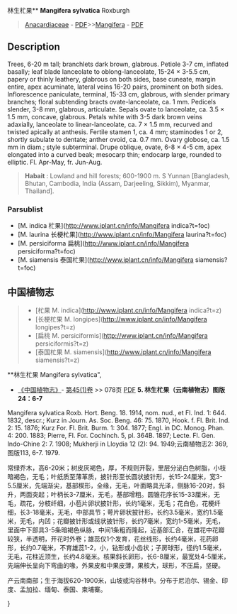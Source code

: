林生杧果** **Mangifera sylvatica** Roxburgh

> [Anacardiaceae](http://www.iplant.cn/info/Anacardiaceae?t=foc) - [PDF](http://www.iplant.cn/foc/pdf/Anacardiaceae.pdf)>>[Mangifera](http://www.iplant.cn/info/Mangifera?t=foc) - [PDF](http://www.iplant.cn/foc/pdf/Mangifera.pdf)

## Description

Trees, 6-20 m tall; branchlets dark brown, glabrous. Petiole 3-7 cm, inflated basally; leaf blade lanceolate to oblong-lanceolate, 15-24 × 3-5.5 cm, papery or thinly leathery, glabrous on both sides, base cuneate, margin entire, apex acuminate, lateral veins 16-20 pairs, prominent on both sides. Inflorescence paniculate, terminal, 15-33 cm, glabrous, with slender primary branches; floral subtending bracts ovate-lanceolate, ca. 1 mm. Pedicels slender, 3-8 mm, glabrous, articulate. Sepals ovate to lanceolate, ca. 3.5 × 1.5 mm, concave, glabrous. Petals white with 3-5 dark brown veins adaxially, lanceolate to linear-lanceolate, ca. 7 × 1.5 mm, recurved and twisted apically at anthesis. Fertile stamen 1, ca. 4 mm; staminodes 1 or 2, shortly subulate to dentate; anther ovoid, ca. 0.7 mm. Ovary globose, ca. 1.5 mm in diam.; style subterminal. Drupe oblique, ovate, 6-8 × 4-5 cm, apex elongated into a curved beak; mesocarp thin; endocarp large, rounded to elliptic. Fl. Apr-May, fr. Jun-Aug.


> **Habait** : 
> Lowland and hill forests; 600-1900 m. S Yunnan [Bangladesh, Bhutan, Cambodia, India (Assam, Darjeeling, Sikkim), Myanmar, Thailand].

### Parsublist

* [M.  indica  杧果](http://www.iplant.cn/info/Mangifera indica?t=foc)
* [M.  laurina  长梗杧果](http://www.iplant.cn/info/Mangifera laurina?t=foc)
* [M.  persiciforma  扁桃](http://www.iplant.cn/info/Mangifera persiciforma?t=foc)
* [M.  siamensis  泰国杧果](http://www.iplant.cn/info/Mangifera siamensis?t=foc)


## 中国植物志

> * [杧果  M.  indica](http://www.iplant.cn/info/Mangifera indica?t=z)
> * [长梗杧果  M.  longipes](http://www.iplant.cn/info/Mangifera longipes?t=z)
> * [扁桃  M.  persiciformis](http://www.iplant.cn/info/Mangifera persiciformis?t=z)
> * [泰国杧果  M.  siamensis](http://www.iplant.cn/info/Mangifera siamensis?t=z)


**林生杧果 Mangifera sylvatica",


* [《中国植物志》](http://www.iplant.cn/frps)- [第45(1)卷](http://www.iplant.cn/frps/vol/45(1)) >> 078页 [PDF](http://www.iplant.cn/frps/pdf/45(1)/078.PDF)
**5. 林生杧果（云南植物志）图版24：6-7**

Mangifera sylvatica Roxb. Hort. Beng. 18. 1914, nom. nud., et Fl. Ind. 1: 644. 1832, descr.; Kurz in Journ. As. Soc. Beng. 46: 75. 1870, Hook. f. Fl. Brit. Ind. 2: 15. 1876; Kurz For. Fl. Brit. Burm. 1: 304. 1877; Engl. in DC. Monog. Phan. 4: 200. 1883; Pierre, Fl. For. Cochinch. 5, pl. 364B. 1897; Lecte. Fl. Gen. Indo-Chine 2: 7. 1908; Mukherji in Lloydia 12 (2): 94. 1949;云南植物志2: 369, 图版113, 6-7. 1979.

常绿乔木，高6-20米；树皮灰褐色，厚，不规则开裂，里层分泌白色树脂，小枝暗褐色，无毛；叶纸质至薄革质，披针形至长圆状披针形，长15-24厘米，宽3-5.5厘米，先端渐尖，基部楔形，全缘，无毛，叶面略具光泽，侧脉16-20对，斜升，两面突起；叶柄长3-7厘米，无毛，基部增粗。圆锥花序长15-33厘米，无毛，疏花，分枝纤细，小苞片卵状披针形，长约1毫米，无毛；花白色，花梗纤细，长3-18毫米，无毛，中部具节；萼片卵状披针形，长约3.5毫米，宽约1.5毫米，无毛，内凹；花瓣披针形或线状披针形，长约7毫米，宽约1-5毫米，无毛，里面中下部具3-5条暗褐色纵脉，中间1条粗而隆起，近基部汇合，在雄花中花瓣较狭，半透明，开花时外卷；雄蕊仅1个发育，花丝线形，长约4毫米，花药卵形，长约0.7毫米，不育雄蕊1-2，小，钻形或小齿状；子房球形，径约1.5毫米，无毛，花柱近顶生，长约4.8毫米。核果斜长卵形，长6-8厘米，最宽处4-5厘米，先端伸长呈向下弯曲的喙，外果皮和中果皮薄，果核大，球形，不压扁，坚硬。

产云南南部；生于海拔620-1900米，山坡或沟谷林中。分布于尼泊尔、锡金、印度、孟加拉、缅甸、泰国、柬埔寨。

}